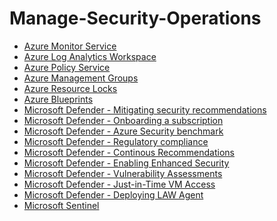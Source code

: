 # Manage-Security-Operations


- [Azure Monitor Service](https://github.com/earkevin11/Azure-Monitor-Service)<br>
- [Azure Log Analytics Workspace](https://github.com/earkevin11/Log-Analytics-Workspace)
- [Azure Policy Service]()
- [Azure Management Groups]()
- [Azure Resource Locks]()
- [Azure Blueprints]()
- [Microsoft Defender - Mitigating security recommendations]()
- [Microsoft Defender - Onboarding a subscription]()
- [Microsoft Defender - Azure Security benchmark]()
- [Microsoft Defender - Regulatory compliance]()
- [Microsoft Defender - Continous Recommendations]()
- [Microsoft Defender - Enabling Enhanced Security]()
- [Microsoft Defender - Vulnerability Assessments]()
- [Microsoft Defender - Just-in-Time VM Access]()
- [Microsoft Defender - Deploying LAW Agent]()
- [Microsoft Sentinel]()
